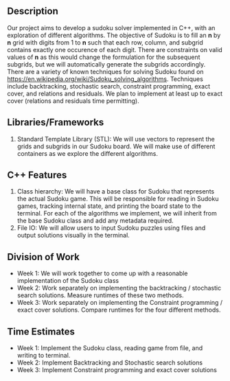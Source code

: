## Description

Our project aims to develop a sudoku solver implemented in C++, with an exploration of different algorithms. The objective of Sudoku is to fill an **n** by **n** grid with digits from 1 to **n** such that each row, column, and subgrid contains exactly one occurence of each digit. There are constraints on valid values of **n** as this would change the formulation for the subsequent subgrids, but we will automatically generate the subgrids accordingly. There are a variety of known techniques for solving Sudoku found on https://en.wikipedia.org/wiki/Sudoku_solving_algorithms. Techniques include backtracking, stochastic search, constraint programming, exact cover, and relations and residuals. We plan to implement at least up to exact cover (relations and residuals time permitting).

## Libraries/Frameworks
1. Standard Template Library (STL): We will use vectors to represent the grids and subgrids in our Sudoku board. We will make use of different containers as we explore the different algorithms.

## C++ Features
1. Class hierarchy: We will have a base class for Sudoku that represents the actual Sudoku game. This will be responsible for reading in Sudoku games, tracking internal state, and printing the board state to the terminal. For each of the algorithms we implement, we will inherit from the base Sudoku class and add any metadata required.
2. File IO: We will allow users to input Sudoku puzzles using files and output solutions visually in the terminal.


## Division of Work
- Week 1: We will work together to come up with a reasonable implementation of the Sudoku class
- Week 2: Work separately on implementing the backtracking / stochastic search solutions. Measure runtimes of these two methods.
- Week 3: Work separately on implementing the Constraint programming / exact cover solutions. Compare runtimes for the four different methods.

## Time Estimates
- Week 1: Implement the Sudoku class, reading game from file, and writing to terminal.
- Week 2: Implement Backtracking and Stochastic search solutions
- Week 3: Implement Constraint programming and exact cover solutions
